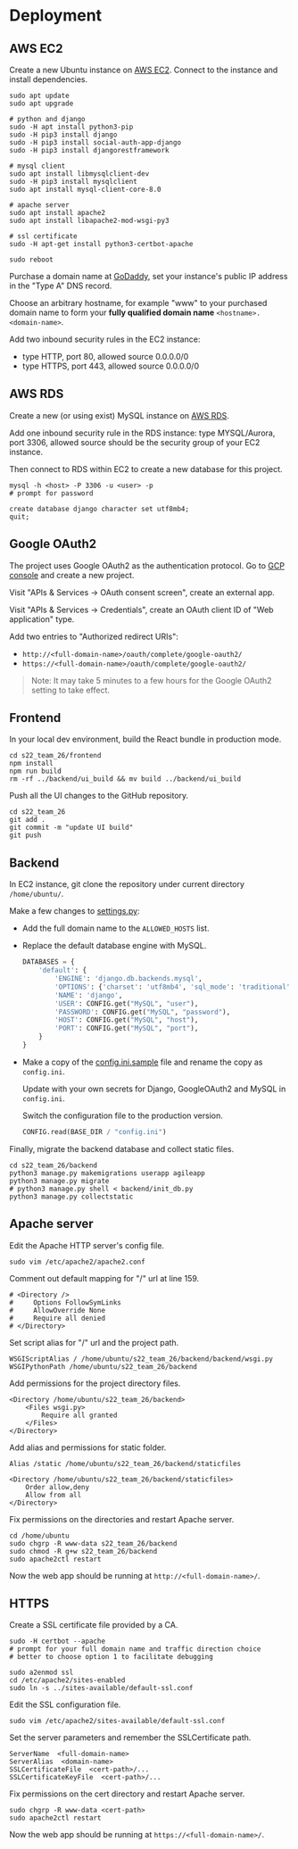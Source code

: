 # Deployment

## AWS EC2

Create a new Ubuntu instance on [AWS EC2](https://aws.amazon.com/ec2/). Connect to the instance and install dependencies.

```shell
sudo apt update
sudo apt upgrade

# python and django
sudo -H apt install python3-pip
sudo -H pip3 install django
sudo -H pip3 install social-auth-app-django
sudo -H pip3 install djangorestframework

# mysql client
sudo apt install libmysqlclient-dev
sudo -H pip3 install mysqlclient
sudo apt install mysql-client-core-8.0

# apache server
sudo apt install apache2
sudo apt install libapache2-mod-wsgi-py3

# ssl certificate
sudo -H apt-get install python3-certbot-apache

sudo reboot
```

Purchase a domain name at [GoDaddy](https://www.godaddy.com/), set your instance's public IP address in the "Type A" DNS record.

Choose an arbitrary hostname, for example "www" to your purchased domain name to form your **fully qualified domain name** `<hostname>.<domain-name>`. 

Add two inbound security rules in the EC2 instance:

+ type HTTP, port 80, allowed source 0.0.0.0/0
+ type HTTPS, port 443, allowed source 0.0.0.0/0

## AWS RDS

Create a new (or using exist) MySQL instance on [AWS RDS](https://aws.amazon.com/rds/).

Add one inbound security rule in the RDS instance: type MYSQL/Aurora, port 3306, allowed source should be the security group of your EC2 instance.

Then connect to RDS within EC2 to create a new database for this project.

```shell
mysql -h <host> -P 3306 -u <user> -p
# prompt for password
```

```mysql
create database django character set utf8mb4;
quit;
```

## Google OAuth2

The project uses Google OAuth2 as the authentication protocol. Go to [GCP console](https://console.cloud.google.com/) and create a new project.

Visit "APIs & Services -> OAuth consent screen", create an external app.

Visit "APIs & Services -> Credentials", create an OAuth client ID of "Web application" type.

Add two entries to "Authorized redirect URIs":

+  `http://<full-domain-name>/oauth/complete/google-oauth2/`
+  `https://<full-domain-name>/oauth/complete/google-oauth2/`

> Note: It may take 5 minutes to a few hours for the Google OAuth2 setting to take effect.

## Frontend

In your local dev environment, build the React bundle in production mode.

```shell
cd s22_team_26/frontend
npm install
npm run build
rm -rf ../backend/ui_build && mv build ../backend/ui_build
```

Push all the UI changes to the GitHub repository.

```shell
cd s22_team_26
git add .
git commit -m "update UI build"
git push
```

## Backend

In EC2 instance, git clone the repository under current directory `/home/ubuntu/`.

Make a few changes to [settings.py](backend/backend/settings.py):

+ Add the full domain name to the `ALLOWED_HOSTS` list.

+ Replace the default database engine with MySQL.

  ```python
  DATABASES = {
      'default': {
          'ENGINE': 'django.db.backends.mysql',
          'OPTIONS': {'charset': 'utf8mb4', 'sql_mode': 'traditional'},
          'NAME': 'django',
          'USER': CONFIG.get("MySQL", "user"),
          'PASSWORD': CONFIG.get("MySQL", "password"),
          'HOST': CONFIG.get("MySQL", "host"),
          'PORT': CONFIG.get("MySQL", "port"),
      }
  }
  ```

+ Make a copy of the [config.ini.sample](backend/config.ini.sample) file and rename the copy as `config.ini`.

  Update with your own secrets for Django, GoogleOAuth2 and MySQL in `config.ini`.

  Switch the configuration file to the production version.
  
  ```python
  CONFIG.read(BASE_DIR / "config.ini")
  ```

Finally, migrate the backend database and collect static files.

```shell
cd s22_team_26/backend
python3 manage.py makemigrations userapp agileapp
python3 manage.py migrate
# python3 manage.py shell < backend/init_db.py
python3 manage.py collectstatic
```

## Apache server

Edit the Apache HTTP server's config file.

```shell
sudo vim /etc/apache2/apache2.conf
```

Comment out default mapping for "/" url at line 159.

```
# <Directory />
#     Options FollowSymLinks
#     AllowOverride None
#     Require all denied
# </Directory>
```

Set script alias for "/" url and the project path.

```
WSGIScriptAlias / /home/ubuntu/s22_team_26/backend/backend/wsgi.py
WSGIPythonPath /home/ubuntu/s22_team_26/backend
```

Add permissions for the project directory files.

```
<Directory /home/ubuntu/s22_team_26/backend>
    <Files wsgi.py>
        Require all granted
    </Files>
</Directory>
```

Add alias and permissions for static folder.

```
Alias /static /home/ubuntu/s22_team_26/backend/staticfiles

<Directory /home/ubuntu/s22_team_26/backend/staticfiles>
    Order allow,deny
    Allow from all
</Directory>
```

Fix permissions on the directories and restart Apache server.

```shell
cd /home/ubuntu
sudo chgrp -R www-data s22_team_26/backend
sudo chmod -R g+w s22_team_26/backend
sudo apache2ctl restart
```

Now the web app should be running at `http://<full-domain-name>/`.

## HTTPS

Create a SSL certificate file provided by a CA.

```shell
sudo -H certbot --apache
# prompt for your full domain name and traffic direction choice
# better to choose option 1 to facilitate debugging

sudo a2enmod ssl
cd /etc/apache2/sites-enabled
sudo ln -s ../sites-available/default-ssl.conf
```

Edit the SSL configuration file.

```shell
sudo vim /etc/apache2/sites-available/default-ssl.conf
```

Set the server parameters and remember the SSLCertificate path.

```
ServerName  <full-domain-name>
ServerAlias  <domain-name>
SSLCertificateFile  <cert-path>/...
SSLCertificateKeyFile  <cert-path>/...
```

Fix permissions on the cert directory and restart Apache server.

```shell
sudo chgrp -R www-data <cert-path>
sudo apache2ctl restart
```

Now the web app should be running at `https://<full-domain-name>/`.

